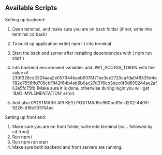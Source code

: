

## Available Scripts

Setting up backend:

1. Open terminal, and make sure you are on back folder
(if not, write into terminal cd back)

2. To build up application write( npm i ) into terminal

3. Start the back end server after installing dependencies
with ( npm run start )

4. Into backend environment variables add JWT_ACCESS_TOKEN with the value of
   230f328cc3324aaa2e057944baeb9078f71be3ae2720ca7da048535d4e782e7656ffd709cbf1f42f64b4ab6b0ac27d376cb3dec0f6d699244ae2af63e5fc75fb
   (Make sure it is done, otherwise during login you will get 'BAD IMPLEMENTATION' error)
5. Add also (POSTMARK API KEY) POSTMARK=960bc81d-d202-4403-9226-d16e335154ec


Setting up front end: 
1. Make sure you are on front folder, write into terminal (cd .. followed by cd front)
2. Run npm i 
3. Run npm run start
4. Make sure both backend and front servers are running.



